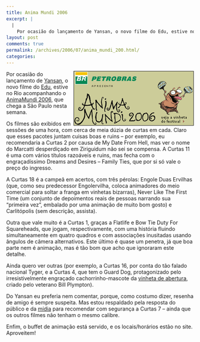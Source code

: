 ```yaml
---
title: Anima Mundi 2006
excerpt: |
  |
    Por ocasião do lançamento de Yansan, o novo filme do Edu, estive no Rio acompanhando o AnimaMundi 2006, que chega a São Paulo nesta semana. Os filmes são exibidos em sessões de uma hora, com cerca de meia dúzia de...
layout: post
comments: true
permalink: /archives/2006/07/anima_mundi_200.html/
categories:
---
```

<img title="Logo do Anima Mundi 2006, incluindo o cachorrinho cafeínado" src="/archives/img/f_home_dog.gif" width="321" height="145" align="right" style="margin-left:2px" border="1" />Por ocasião do lançamento de [Yansan][1], o novo filme do [Edu][2], estive no Rio acompanhando o [AnimaMundi 2006][3], que chega a São Paulo nesta semana.

Os filmes são exibidos em sessões de uma hora, com cerca de meia dúzia de curtas em cada. Claro que esses pacotes juntam cuisas boas e ruins &#8211; por exemplo, eu recomendaria a Curtas 2 por causa de My Date From Hell, mas ver o nome do Marcatti desperdiçado em Ziriguidum não sei se compensa. A Curtas 11 é uma com vários títulos razoáveis e ruins, mas fecha com o engraçadíssimo Dreams and Desires &#8211; Family Ties, que por si só vale o preço do ingresso.

A Curtas 18 é a campeã em acertos, com três pérolas: Engole Duas Ervilhas (que, como seu predecessor Engolervilha, coloca animadores do meio comercial para soltar a franga em vinhetas bizarras), Never Like The First Time (um conjunto de depoimentos reais de pessoas narrando sua &#8220;primeira vez&#8221;, embalado por uma animação de muito bom gosto) e Carlitópolis (sem descrição, assista).

Outra que vale muito é a Curtas 1, graças a Flatlife e Bow Tie Duty For Squareheads, que jogam, respectivamente, com uma história fluindo simultaneamente em quatro quadros e com associações inusitadas usando ângulos de câmera alternativos. Este último é quase um penetra, já que boa parte nem é animação, mas é tão bom que acho que ignoraram este detalhe.

Ainda quero ver outras (por exemplo, a Curtas 16, por conta do tão falado nacional Tyger, e a Curtas 4, que tem o Guard Dog, protagonizado pelo irresistivelmente engraçado cachorrinho-mascote da [vinheta de abertura][4], criado pelo veterano Bill Plympton).

Do Yansan eu preferia nem comentar, porque, como costumo dizer, resenha de amigo é sempre suspeita. Mas estou respaldado pela resposta do público e da [mídia][5] para recomendar com segurança a Curtas 7 &#8211; ainda que os outros filmes não tenham o mesmo calibre.

Enfim, o buffet de animação está servido, e os locais/horários estão no site. Aproveitem!

 [1]: http://www.stoneagescanners.com/edu/yansan/
 [2]: http://www.stoneagescanners.com/edu/
 [3]: http://www.animamundi.com.br/
 [4]: http://www.animamundi.com.br/vinheta.htm
 [5]: http://oglobo.globo.com/jornal/Suplementos/RioShow/284848235.asp

